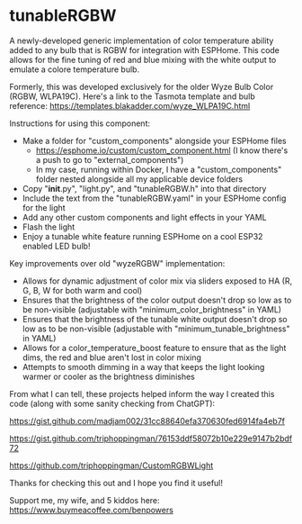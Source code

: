 # tunableRGBW
A newly-developed generic implementation of color temperature ability added to any bulb that is RGBW for integration with ESPHome. This code allows for the fine tuning of red and blue mixing with the white output to emulate a colore temperature bulb.

Formerly, this was developed exclusively for the older Wyze Bulb Color (RGBW, WLPA19C). Here's a link to the Tasmota template and bulb reference: https://templates.blakadder.com/wyze_WLPA19C.html

Instructions for using this component:

- Make a folder for "custom_components" alongside your ESPHome files
  - https://esphome.io/custom/custom_component.html (I know there's a push to go to "external_components")
  - In my case, running within Docker, I have a "custom_components" folder nested alongside all my applicable device folders
- Copy "__init__.py", "light.py", and "tunableRGBW.h" into that directory
- Include the text from the "tunableRGBW.yaml" in your ESPHome config for the light
- Add any other custom components and light effects in your YAML
- Flash the light
- Enjoy a tunable white feature running ESPHome on a cool ESP32 enabled LED bulb!

Key improvements over old "wyzeRGBW" implementation:

- Allows for dynamic adjustment of color mix via sliders exposed to HA (R, G, B, W for both warm and cool)
- Ensures that the brightness of the color output doesn't drop so low as to be non-visible (adjustable with "minimum_color_brightness" in YAML)
- Ensures that the brightness of the tunable white output doesn't drop so low as to be non-visible (adjustable with "minimum_tunable_brightness" in YAML)
- Allows for a color_temperature_boost feature to ensure that as the light dims, the red and blue aren't lost in color mixing
- Attempts to smooth dimming in a way that keeps the light looking warmer or cooler as the brightness diminishes


From what I can tell, these projects helped inform the way I created this code (along with some sanity checking from ChatGPT):

https://gist.github.com/madjam002/31cc88640efa370630fed6914fa4eb7f

https://gist.github.com/triphoppingman/76153ddf58072b10e229e9147b2bdf72

https://github.com/triphoppingman/CustomRGBWLight

Thanks for checking this out and I hope you find it useful!


Support me, my wife, and 5 kiddos here:
https://www.buymeacoffee.com/benpowers
